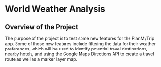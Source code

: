 # World Weather Analysis

## Overview of the Project
The purpose of the project is to test some new features for the PlanMyTrip app. Some of those new features include filtering the data for their weather preferences, which will be used to identify potential travel destinations, nearby hotels, and using the Google Maps Directions API to create a travel route as well as a marker layer map.
